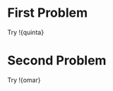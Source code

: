 [meta]: # (sortOrder=2)
[meta]: # (displayName=Second Page)
# First Problem

Try !{quinta}

# Second Problem

Try !{omar}
